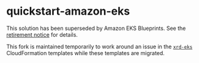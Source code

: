 # quickstart-amazon-eks

This solution has been superseded by Amazon EKS Blueprints.  See the [retirement notice](https://github.com/aws-quickstart/quickstart-amazon-eks/issues/516) for details.

This fork is maintained temporarily to work around an issue in the [`xrd-eks`](https://github.com/ios-xr/xrd-eks) CloudFormation templates while these templates are migrated.

